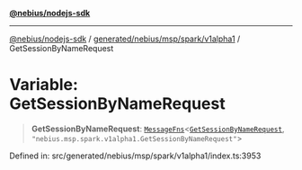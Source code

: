[**@nebius/nodejs-sdk**](../../../../../../README.md)

***

[@nebius/nodejs-sdk](../../../../../../README.md) / [generated/nebius/msp/spark/v1alpha1](../README.md) / GetSessionByNameRequest

# Variable: GetSessionByNameRequest

> **GetSessionByNameRequest**: [`MessageFns`](../../../../../../runtime/protos/core/interfaces/MessageFns.md)\<[`GetSessionByNameRequest`](../interfaces/GetSessionByNameRequest.md), `"nebius.msp.spark.v1alpha1.GetSessionByNameRequest"`\>

Defined in: src/generated/nebius/msp/spark/v1alpha1/index.ts:3953
